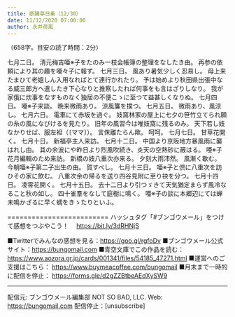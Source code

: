 ```yaml
---
title: 断腸亭日乗（12/30）
date: 11/12/2020 07:00:00
author: 永井荷風
---
```


（658字。目安の読了時間：2分）

七月二日。
清元梅吉唖※子をたのみ一枝会帳簿の整理をなしたき由。
再参の依頼により其の趣を唖々子に報ず。
七月三日。
風あり暑気少しく忍易し。
母上来たまひて老媼しん入用なればとて連行かれたり。
予は始めより秋田県出張中なる威三郎方へ遣したき下心なりと推察したれば何事をも言はざりしなり。
我が家俄に炊事をなすものなく独居の不便こゝに至つて益甚しくなりぬ。
七月四日。
唖※子来談。
晩来微雨あり。
涼風簾を撲つ。
七月五日。
微雨あり、風涼し。
七月六日。
電車にて赤坂を過ぐ。
妓窩林家の屋上に七夕の笹竹立てられ願の糸の風になびけるを見たり。
旧年の風習今は唯妓窩に残るのみ。
天下若し妓なかりせば、服左袒（〔ママ〕）。
言侏離たらん歟。
呵呵。
七月七日。
甘草花開く。
七月十日。
新福亭主人来訪。
七月十二日。
中国より京阪地方暴風雨に襲はれし由。
其の余波にや昨日より烈風吹続き、炎天の空熱砂に蔽はる。
唖※子花月編輯のため来訪。
新橋の妓八重次亦来る。
夕刻大雨沛然。
風漸く歇む。
今朝唖※子第二子出生の由。
賀すべし。
七月十三日。
唖※子と倶に八重次を訪ひその家に飲む。
八重次余の帰るを送り四谷見附に至り袂を分つ。
七月十四日。
凌霄花開く。
七月十五日。
去十二日より引つゞきて天気猶定まらず風冷なること秋の如し。
四十雀羣をなして庭樹に鳴く。
唖※子の談に本郷辺にては蝉未鳴かざるに早く蜩をきゝたりといふ。

=========================
ハッシュタグ「#ブンゴウメール」をつけて感想をつぶやこう！　
https://bit.ly/3dRHNjS

■Twitterでみんなの感想を見る：https://goo.gl/rgfoDv
■ブンゴウメール公式サイト：https://bungomail.com
■青空文庫でこの作品を読む：https://www.aozora.gr.jp/cards/001341/files/54185_47271.html
■運営へのご支援はこちら： https://www.buymeacoffee.com/bungomail
■月末まで一時的に配信を停止： https://forms.gle/d2gZZBtbeAEdXySW9

-------
配信元: ブンゴウメール編集部
NOT SO BAD, LLC.
Web: https://bungomail.com
配信停止：[unsubscribe]

